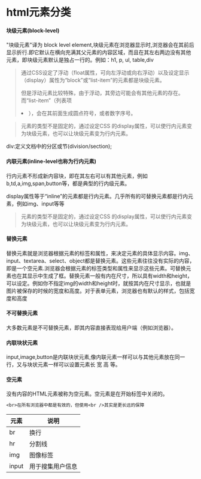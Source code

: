 # html元素分类

#### 块级元素(block-level)

"块级元素"译为 block level element,块级元素在浏览器显示时,浏览器会在其前后显示折行.即它默认在横向充满其父元素的内容区域，而且在其左右两边没有其他元素，即块级元素默认是独占一行的。例如：h1, p, ul, table,div

> 通过CSS设定了浮动（float属性，可向左浮动或向右浮动）以及设定显示（display）属性为“block”或“list-item”的元素都是块级元素。
>
> 但是浮动元素比较特殊，由于浮动，其旁边可能会有其他元素的存在。而“list-item”（列表项<li>），会在其前面生成圆点符号，或者数字序号。



> 元素的类型不是固定的，通过设定CSS 的display属性，可以使行内元素变为块级元素，也可以让块级元素变为行内元素。

div:定义文档中的分区或节(division/section);

#### 内联元素(inline-level也称为行内元素)

行内元素不形成新内容块，即在其左右可以有其他元素，例如b,td,a,img,span,button等，都是典型的行内级元素。

display属性等于“inline”的元素都是行内元素。几乎所有的可替换元素都是行内元素，例如img、input等等

> 元素的类型不是固定的，通过设定CSS 的display属性，可以使行内元素变为块级元素，也可以让块级元素变为行内元素。

#### 替换元素

替换元素就是浏览器根据元素的标签和属性，来决定元素的具体显示内容。img、input、textarea、select、object都是替换元素。这些元素往往没有实际的内容，即是一个空元素.浏览器会根据元素的标签类型和属性来显示这些元素。可替换元素也在其显示中生成了框。替换元素一般有内在尺寸，所以具有width和height，可以设定。例如你不指定img的width和height时，就按其内在尺寸显示，也就是图片被保存的时候的宽度和高度。对于表单元素，浏览器也有默认的样式，包括宽度和高度

#### 不可替换元素

大多数元素是不可替换元素，即其内容直接表现给用户端（例如浏览器）。

#### 内联块状元素

input,image,button是内联块状元素,像内联元素一样可以与其他元素放在同一行，又与块状元素一样可以设置元素长 宽 高 等。

#### 空元素

没有内容的HTML元素被称为空元素。空元素是在开始标签中关闭的。

```txt
<br>在所有浏览器中都是有效的，但使用<br />其实是更长远的保障
```

| 元素    | 说明       |
| ----- | -------- |
| br    | 换行       |
| hr    | 分割线      |
| img   | 图像标签     |
| input | 用于搜集用户信息 |

